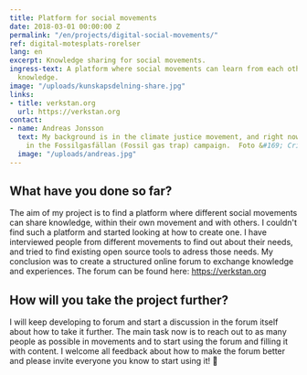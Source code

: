 ```yaml
---
title: Platform for social movements
date: 2018-03-01 00:00:00 Z
permalink: "/en/projects/digital-social-movements/"
ref: digital-motesplats-rorelser
lang: en
excerpt: Knowledge sharing for social movements.
ingress-text: A platform where social movements can learn from each other and share
  knowledge.
image: "/uploads/kunskapsdelning-share.jpg"
links:
- title: verkstan.org
  url: https://verkstan.org
contact:
- name: Andreas Jonsson
  text: My background is in the climate justice movement, and right now I am active
    in the Fossilgasfällan (Fossil gas trap) campaign.  Foto &#169; Cristian Jonsson
  image: "/uploads/andreas.jpg"
---
```


## What have you done so far?
The aim of my project is to find a platform where different social movements can share knowledge, within their own movement and with others. I couldn't find such a platform and started looking at how to create one. I have interviewed people from different movements to find out about their needs, and tried to find existing open source tools to adress those needs.
My conclusion was to create a structured online forum to exchange knowledge and experiences. The forum can be found here: <https://verkstan.org>

## How will you take the project further?
I will keep developing to forum and start a discussion in the forum itself about how to take it further. The main task now is to reach out to as many people as possible in movements and to start using the forum and filling it with content. I welcome all feedback about how to make the forum better and please invite everyone you know to start using it! :slightly_smiling_face:
